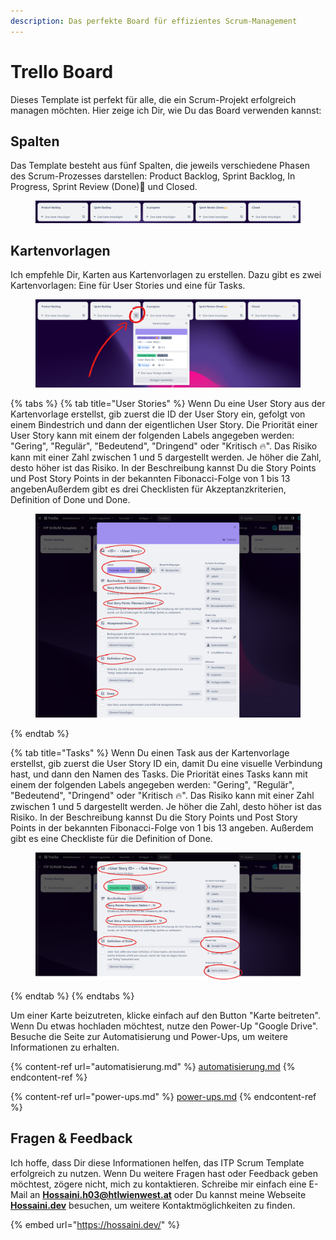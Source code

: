 ```yaml
---
description: Das perfekte Board für effizientes Scrum-Management
---
```


# Trello Board

Dieses Template ist perfekt für alle, die ein Scrum-Projekt erfolgreich managen möchten. Hier zeige ich Dir, wie Du das Board verwenden kannst:

## Spalten

Das Template besteht aus fünf Spalten, die jeweils verschiedene Phasen des Scrum-Prozesses darstellen: Product Backlog, Sprint Backlog, In Progress, Sprint Review (Done)🙌 und Closed.

<figure><img src="../.gitbook/assets/image (7) (1).png" alt=""><figcaption></figcaption></figure>

## Kartenvorlagen

Ich empfehle Dir, Karten aus Kartenvorlagen zu erstellen. Dazu gibt es zwei Kartenvorlagen: Eine für User Stories und eine für Tasks.

<figure><img src="../.gitbook/assets/image (5).png" alt=""><figcaption></figcaption></figure>

{% tabs %}
{% tab title="User Stories" %}
Wenn Du eine User Story aus der Kartenvorlage erstellst, gib zuerst die ID der User Story ein, gefolgt von einem Bindestrich und dann der eigentlichen User Story. Die Priorität einer User Story kann mit einem der folgenden Labels angegeben werden: "Gering", "Regulär", "Bedeutend", "Dringend" oder "Kritisch 🔥". Das Risiko kann mit einer Zahl zwischen 1 und 5 dargestellt werden. Je höher die Zahl, desto höher ist das Risiko. In der Beschreibung kannst Du die Story Points und Post Story Points in der bekannten Fibonacci-Folge von 1 bis 13 angebenAußerdem gibt es drei Checklisten für Akzeptanzkriterien, Definition of Done und Done.

<figure><img src="../.gitbook/assets/image (1) (4).png" alt=""><figcaption></figcaption></figure>
{% endtab %}

{% tab title="Tasks" %}
Wenn Du einen Task aus der Kartenvorlage erstellst, gib zuerst die User Story ID ein, damit Du eine visuelle Verbindung hast, und dann den Namen des Tasks. Die Priorität eines Tasks kann mit einem der folgenden Labels angegeben werden: "Gering", "Regulär", "Bedeutend", "Dringend" oder "Kritisch 🔥". Das Risiko kann mit einer Zahl zwischen 1 und 5 dargestellt werden. Je höher die Zahl, desto höher ist das Risiko. In der Beschreibung kannst Du die Story Points und Post Story Points in der bekannten Fibonacci-Folge von 1 bis 13 angeben. Außerdem gibt es eine Checkliste für die Definition of Done.

<figure><img src="../.gitbook/assets/image (14).png" alt=""><figcaption></figcaption></figure>
{% endtab %}
{% endtabs %}

Um einer Karte beizutreten, klicke einfach auf den Button "Karte beitreten". Wenn Du etwas hochladen möchtest, nutze den Power-Up "Google Drive". Besuche die Seite zur Automatisierung und Power-Ups, um weitere Informationen zu erhalten.

{% content-ref url="automatisierung.md" %}
[automatisierung.md](automatisierung.md)
{% endcontent-ref %}

{% content-ref url="power-ups.md" %}
[power-ups.md](power-ups.md)
{% endcontent-ref %}

## Fragen & Feedback

Ich hoffe, dass Dir diese Informationen helfen, das ITP Scrum Template erfolgreich zu nutzen. Wenn Du weitere Fragen hast oder Feedback geben möchtest, zögere nicht, mich zu kontaktieren. Schreibe mir einfach eine E-Mail an [**Hossaini.h03@htlwienwest.at**](mailto:Hossaini.h03@htlwienwest.at?subject=ITP%20SCRUM%20Template) oder Du kannst meine Webseite [**Hossaini.dev**](https://hossaini.dev/) besuchen, um weitere Kontaktmöglichkeiten zu finden.

{% embed url="https://hossaini.dev/" %}
